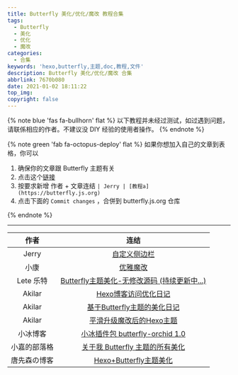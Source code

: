```yaml
---
title: Butterfly 美化/优化/魔改 教程合集
tags:
  - Butterfly
  - 美化
  - 优化
  - 魔改
categories:
  - 合集
keywords: 'hexo,butterfly,主题,doc,教程,文件'
description: Butterfly 美化/优化/魔改 合集
abbrlink: 7670b080
date: 2021-01-02 18:11:22
top_img:
copyright: false
---
```


{% note blue 'fas fa-bullhorn' flat %}
以下教程并未经过测试，如过遇到问题，请联係相应的作者。不建议没 DIY 经验的使用者操作。
{% endnote %}

{% note green 'fab fa-octopus-deploy' flat %}
如果你想加入自己的文章到表格，你可以

1. 确保你的文章跟 Butterfly 主题有关
2. 点击这个[链接](https://github.com/jerryc127/butterfly.js.org/edit/main/source/_posts/butterfly-collection.md)
3. 按要求新增 作者 + 文章连结 `| Jerry | [教程a](https://butterfly.js.org)`
4. 点击下面的 `Commit changes` ，合併到 butterfly.js.org 仓库

{% endnote %}

<hr>


| 作者  |                           连结                           |
| :---: | :------------------------------------------------------: |
| Jerry | [自定义侧边栏](https://butterfly.js.org/posts/ea33ab97/) |
| 小康  | [优雅魔改](https://www.antmoe.com/posts/a811d614/index.html) |
| Lete 乐特 | [Butterfly主题美化-无修改源码 (持续更新中...)](https://butterfly.lete114.top/article/Butterfly-config.html) |
|Akilar|[Hexo博客访问优化日记](https://akilar.top/posts/7c16c4bb/)|
|Akilar|[基于Butterfly主题的美化日记](https://akilar.top/posts/f99b208/)|
|Akilar|[平滑升级魔改后的Hexo主题](https://akilar.top/posts/bbf68ad4/)|
|小冰博客|[小冰插件包 butterfly-orchid 1.0](https://zfe.space/post/hexo-butterfly-orchid.html)|
|小嘉的部落格|[关于我 Butterfly 主题的所有美化](https://blog.imzjw.cn/posts/b74f504f/)|
|唐先森の博客|[Hexo+Butterfly主题美化](https://ethant.top/articles/hexo541u/)|
